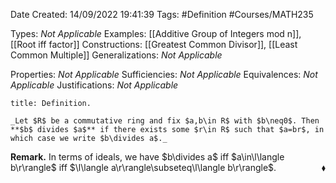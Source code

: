 <div class="topSpace"></div>

Date Created: 14/09/2022 19:41:39
Tags: #Definition #Courses/MATH235

Types: _Not Applicable_
Examples: [[Additive Group of Integers mod n]], [[Root iff factor]]
Constructions: [[Greatest Common Divisor]], [[Least Common Multiple]]
Generalizations: _Not Applicable_

Properties: _Not Applicable_
Sufficiencies: _Not Applicable_
Equivalences: _Not Applicable_
Justifications: _Not Applicable_

``` ad-Definition
title: Definition.

_Let $R$ be a commutative ring and fix $a,b\in R$ with $b\neq0$. Then **$b$ divides $a$** if there exists some $r\in R$ such that $a=br$, in which case we write $b\divides a$._

```

**Remark.** In terms of ideals, we have $b\divides a$ iff $a\in\l\langle b\r\rangle$ iff $\l\langle a\r\rangle\subseteq\l\langle b\r\rangle$.<span style="float:right;">$\blacklozenge$</span>
